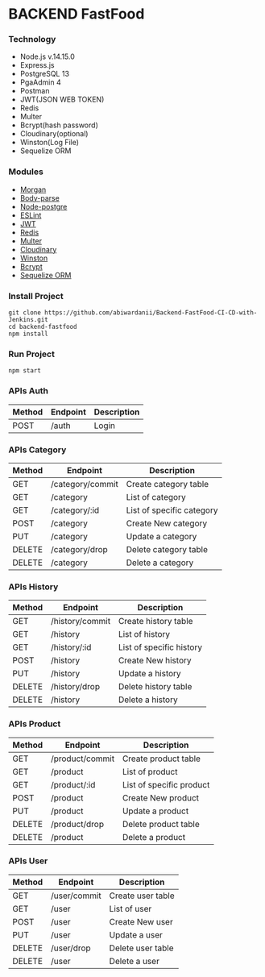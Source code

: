 # BACKEND FastFood

### Technology
- Node.js v.14.15.0
- Express.js 
- PostgreSQL 13
- PgaAdmin 4
- Postman 
- JWT(JSON WEB TOKEN)
- Redis
- Multer
- Bcrypt(hash password)
- Cloudinary(optional)
- Winston(Log File)
- Sequelize ORM

### Modules
- [Morgan](https://www.npmjs.com/package/morgan)
- [Body-parse](https://www.npmjs.com/package/body-parser)
- [Node-postgre](https://node-postgres.com/)
- [ESLint](https://eslint.org/docs/user-guide/getting-started)
- [JWT](https://www.npmjs.com/package/jsonwebtoken)
- [Redis](https://www.npmjs.com/package/redis)
- [Multer](https://www.npmjs.com/package/multer)
- [Cloudinary](https://www.npmjs.com/package/cloudinary)
- [Winston](https://www.npmjs.com/package/winston)
- [Bcrypt](https://www.npmjs.com/package/bcrypt)
- [Sequelize ORM](https://sequelize.org/master/)

### Install Project
```
git clone https://github.com/abiwardanii/Backend-FastFood-CI-CD-with-Jenkins.git 
cd backend-fastfood
npm install
```

### Run Project
```
npm start
```

### APIs Auth
 | Method | Endpoint | Description |
 | --- | --- | --- |
 | POST | /auth | Login |

### APIs Category 
| Method | Endpoint | Description |
| --- | --- | --- |
| GET | /category/commit| Create category table |
| GET | /category | List of category |
| GET | /category/:id | List of specific category |
| POST | /category | Create New category |
| PUT | /category | Update a category  |
| DELETE | /category/drop | Delete category table |
| DELETE | /category | Delete a category  |

### APIs History 
| Method | Endpoint | Description |
| --- | --- | --- |
| GET | /history/commit| Create history table |
| GET | /history | List of history |
| GET | /history/:id | List of specific history |
| POST | /history | Create New history |
| PUT | /history | Update a history  |
| DELETE | /history/drop | Delete history table |
| DELETE | /history | Delete a history  |

### APIs Product 
| Method | Endpoint | Description |
| --- | --- | --- |
| GET | /product/commit| Create product table |
| GET | /product | List of product |
| GET | /product/:id | List of specific product |
| POST | /product | Create New product |
| PUT | /product | Update a product  |
| DELETE | /product/drop | Delete product table |
| DELETE | /product | Delete a product  |

### APIs User 
| Method | Endpoint | Description |
| --- | --- | --- |
| GET | /user/commit| Create user table |
| GET | /user | List of user |
| POST | /user | Create New user |
| PUT | /user | Update a user  |
| DELETE | /user/drop | Delete user table |
| DELETE | /user | Delete a user  |



